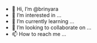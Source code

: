 - 👋 Hi, I’m @brinyara
- 👀 I’m interested in ...
- 🌱 I’m currently learning ...
- 💞️ I’m looking to collaborate on ...
- 📫 How to reach me ...

<!---
brinyara/brinyara is a ✨ special ✨ repository because its `README.md` (this file) appears on your GitHub profile.
You can click the Preview link to take a look at your changes.
--->
